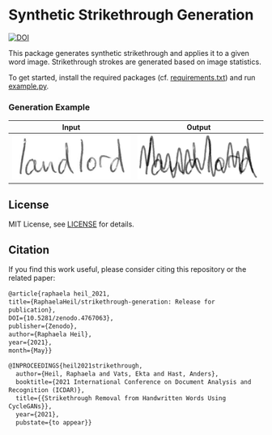# Synthetic Strikethrough Generation  

[![DOI](https://zenodo.org/badge/DOI/10.5281/zenodo.4767063.svg)](https://doi.org/10.5281/zenodo.4767063)


This package generates synthetic strikethrough and applies it to a given word image. Strikethrough strokes are generated based on image statistics.

To get started, install the required packages (cf. [requirements.txt](requirements.txt)) and run [example.py](example.py).

### Generation Example
Input|Output
---|---
![clean word word image spelling 'landlord'](0004.png)|![word image struck through with a wavy line](0004_struck.png)
## License
MIT License, see [LICENSE](LICENSE) for details.

## Citation
If you find this work useful, please consider citing this repository or the related paper:

```
@article{raphaela heil_2021,
title={RaphaelaHeil/strikethrough-generation: Release for publication},
DOI={10.5281/zenodo.4767063},
publisher={Zenodo},
author={Raphaela Heil},
year={2021},
month={May}}
```
```
@INPROCEEDINGS{heil2021strikethrough,
  author={Heil, Raphaela and Vats, Ekta and Hast, Anders},
  booktitle={2021 International Conference on Document Analysis and Recognition (ICDAR)},
  title={{Strikethrough Removal from Handwritten Words Using CycleGANs}},
  year={2021},
  pubstate={to appear}}
```
